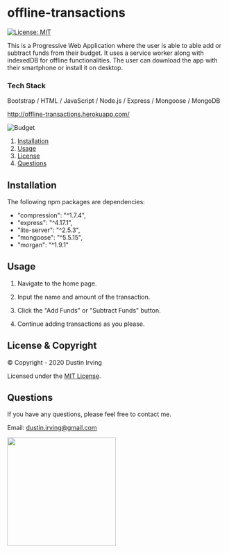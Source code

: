 # offline-transactions

[![License: MIT](https://img.shields.io/badge/License-MIT-yellow.svg)](https://opensource.org/licenses/MIT)

This is a Progressive Web Application where the user is able to able add or subtract funds from their budget. It uses a service worker along with indexedDB for offline functionalities. The user can download the app with their smartphone or install it on desktop.

### Tech Stack

Bootstrap / HTML / JavaScript / Node.js / Express / Mongoose / MongoDB

http://offline-transactions.herokuapp.com/

![Budget](./public/assets/gifs/budget.gif)

1. [Installation](#Installation)
2. [Usage](#Usage)
3. [License](#License)
4. [Questions](#Questions)

## Installation

The following npm packages are dependencies:

- "compression": "^1.7.4",
- "express": "^4.17.1",
- "lite-server": "^2.5.3",
- "mongoose": "^5.5.15",
- "morgan": "^1.9.1"

## Usage

1. Navigate to the home page.

2. Input the name and amount of the transaction.

3. Click the "Add Funds" or "Subtract Funds" button.

4. Continue adding transactions as you please.

## License & Copyright

&copy; Copyright - 2020 Dustin Irving

Licensed under the [MIT License](LICENSE).

## Questions

If you have any questions, please feel free to contact me.

Email: dustin.irving@gmail.com

<img src="https://avatars3.githubusercontent.com/u/53638843?v=4" width="250" />
